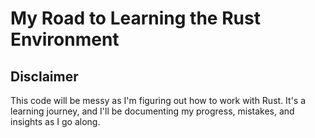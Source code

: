 # My Road to Learning the Rust Environment

## Disclaimer
This code will be messy as I'm figuring out how to work with Rust. It's a learning journey, and I'll be documenting my progress, mistakes, and insights as I go along.